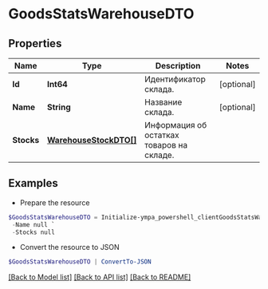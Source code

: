 # GoodsStatsWarehouseDTO
## Properties

Name | Type | Description | Notes
------------ | ------------- | ------------- | -------------
**Id** | **Int64** | Идентификатор склада. | [optional] 
**Name** | **String** | Название склада. | [optional] 
**Stocks** | [**WarehouseStockDTO[]**](WarehouseStockDTO.md) | Информация об остатках товаров на складе. | 

## Examples

- Prepare the resource
```powershell
$GoodsStatsWarehouseDTO = Initialize-ympa_powershell_clientGoodsStatsWarehouseDTO  -Id null `
 -Name null `
 -Stocks null
```

- Convert the resource to JSON
```powershell
$GoodsStatsWarehouseDTO | ConvertTo-JSON
```

[[Back to Model list]](../README.md#documentation-for-models) [[Back to API list]](../README.md#documentation-for-api-endpoints) [[Back to README]](../README.md)

